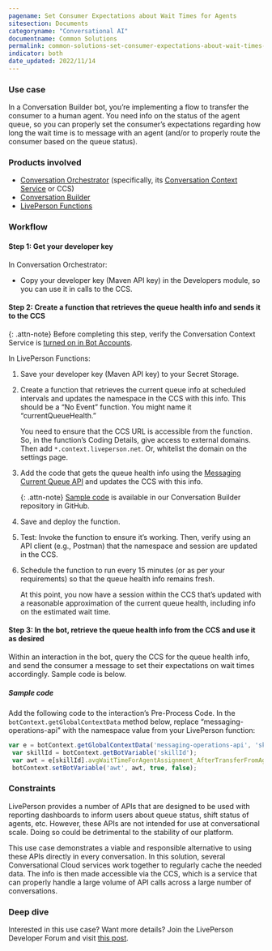 ```yaml
---
pagename: Set Consumer Expectations about Wait Times for Agents
sitesection: Documents
categoryname: "Conversational AI"
documentname: Common Solutions
permalink: common-solutions-set-consumer-expectations-about-wait-times-for-agents.html
indicator: both
date_updated: 2022/11/14
---
```


### Use case

In a Conversation Builder bot, you’re implementing a flow to transfer the consumer to a human agent. You need info on the status of the agent queue, so you can properly set the consumer’s expectations regarding how long the wait time is to message with an agent (and/or to properly route the consumer based on the queue status).

### Products involved

* [Conversation Orchestrator](conversation-orchestrator-overview.html) (specifically, its [Conversation Context Service](conversation-orchestrator-conversation-context-service-overview.html) or CCS)
* [Conversation Builder](conversation-builder-overview.html)
* [LivePerson Functions](liveperson-functions-overview.html)

### Workflow

#### Step 1: Get your developer key

In Conversation Orchestrator:

* Copy your developer key (Maven API key) in the Developers module, so you can use it in calls to the CCS.

#### Step 2: Create a function that retrieves the queue health info and sends it to the CCS

{: .attn-note}
Before completing this step, verify the Conversation Context Service is [turned on in Bot Accounts](conversation-builder-scripting-functions-manage-the-conversation-context-service.html#getting-started).

In LivePerson Functions:

1. Save your developer key (Maven API key) to your Secret Storage.
2. Create a function that retrieves the current queue info at scheduled intervals and updates the namespace in the CCS with this info. This should be a “No Event” function. You might name it “currentQueueHealth.”

    You need to ensure that the CCS URL is accessible from the function. So, in the function’s Coding Details, give access to external domains. Then add `*.context.liveperson.net`. Or, whitelist the domain on the settings page.

3. Add the code that gets the queue health info using the [Messaging Current Queue API](messaging-operations-api-methods-messaging-current-queue-health.html) and updates the CCS with this info.

    {: .attn-note}
    [Sample code](https://github.com/LivePersonInc/ConversationBuilder-Samples/blob/entityreplace/faas-samples/current-queue-health/currentQueueHealth.js) is available in our Conversation Builder repository in GitHub.

4. Save and deploy the function.

5. Test: Invoke the function to ensure it’s working. Then, verify using an API client (e.g., Postman) that the namespace and session are updated in the CCS.

6. Schedule the function to run every 15 minutes (or as per your requirements) so that the queue health info remains fresh.

    At this point, you now have a session within the CCS that’s updated with a reasonable approximation of the current queue health, including info on the estimated wait time.

#### Step 3: In the bot, retrieve the queue health info from the CCS and use it as desired

Within an interaction in the bot, query the CCS for the queue health info, and send the consumer a message to set their expectations on wait times accordingly. Sample code is below.

##### Sample code

Add the following code to the interaction’s Pre-Process Code. In the `botContext.getGlobalContextData` method below, replace “messaging-operations-api” with the namespace value from your LivePerson function:

```javascript
var e = botContext.getGlobalContextData('messaging-operations-api', 'skillsMetrics');
 var skillId = botContext.getBotVariable('skillId');
 var awt = e[skillId].avgWaitTimeForAgentAssignment_AfterTransferFromAgent;
 botContext.setBotVariable('awt', awt, true, false);
```

### Constraints

LivePerson provides a number of APIs that are designed to be used with reporting dashboards to inform users about queue status, shift status of agents, etc. However, these APIs are not intended for use at conversational scale. Doing so could be detrimental to the stability of our platform.

This use case demonstrates a viable and responsible alternative to using these APIs directly in every conversation. In this solution, several Conversational Cloud services work together to regularly cache the needed data. The info is then made accessible via the CCS, which is a service that can properly handle a large volume of API calls across a large number of conversations.

### Deep dive

Interested in this use case? Want more details? Join the LivePerson Developer Forum and visit [this post](https://talkyard.livepersonai.com/-18/caching-current-queue-health-apis-w-faas-the-context-session-store).